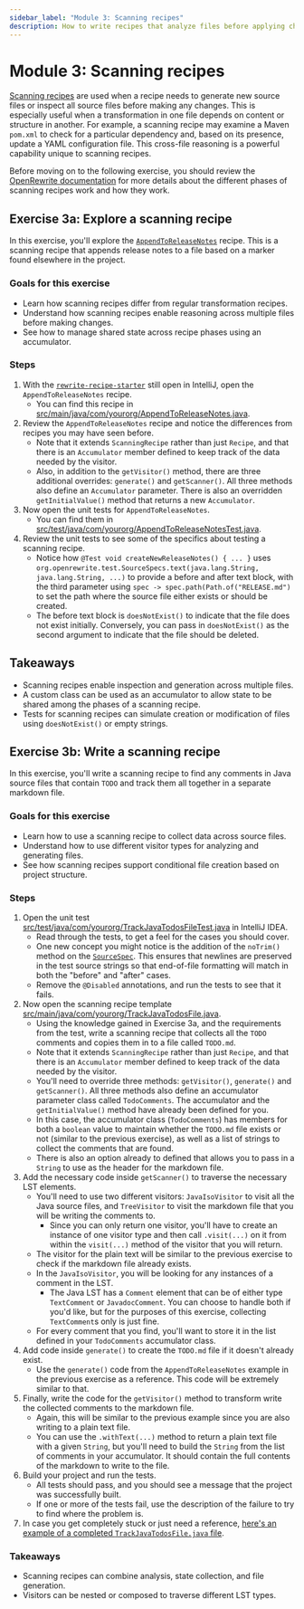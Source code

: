 ```yaml
---
sidebar_label: "Module 3: Scanning recipes"
description: How to write recipes that analyze files before applying changes.
---
```


# Module 3: Scanning recipes

[Scanning recipes](https://docs.openrewrite.org/concepts-and-explanations/recipes#scanning-recipes) are used when a recipe needs to generate new source files or inspect all source files before making any changes. This is especially useful when a transformation in one file depends on content or structure in another. For example, a scanning recipe may examine a Maven `pom.xml` to check for a particular dependency and, based on its presence, update a YAML configuration file. This cross-file reasoning is a powerful capability unique to scanning recipes.

Before moving on to the following exercise, you should review the [OpenRewrite documentation](https://docs.openrewrite.org/concepts-and-explanations/recipes#scanning-recipes) for more details about the different phases of scanning recipes work and how they work.

## Exercise 3a: Explore a scanning recipe

In this exercise, you'll explore the [`AppendToReleaseNotes`](https://github.com/moderneinc/rewrite-recipe-starter/blob/main/src/main/java/com/yourorg/AppendToReleaseNotes.java) recipe. This is a scanning recipe that appends release notes to a file based on a marker found elsewhere in the project. 

### Goals for this exercise

* Learn how scanning recipes differ from regular transformation recipes.
* Understand how scanning recipes enable reasoning across multiple files before making changes.
* See how to manage shared state across recipe phases using an accumulator.

### Steps

1. With the [`rewrite-recipe-starter`](https://github.com/moderneinc/rewrite-recipe-starter) still open in IntelliJ, open the `AppendToReleaseNotes` recipe.
   * You can find this recipe in [src/main/java/com/yourorg/AppendToReleaseNotes.java](https://github.com/moderneinc/rewrite-recipe-starter/blob/main/src/main/java/com/yourorg/AppendToReleaseNotes.java).
2. Review the `AppendToReleaseNotes` recipe and notice the differences from recipes you may have seen before.
   * Note that it extends `ScanningRecipe` rather than just `Recipe`, and that there is an `Accumulator` member defined to keep track of the data needed by the visitor.
   * Also, in addition to the `getVisitor()` method, there are three additional overrides: `generate()` and `getScanner()`. All three methods also define an `Accumulator` parameter. There is also an overridden `getInitialValue()` method that returns a new `Accumulator`.
3. Now open the unit tests for `AppendToReleaseNotes`.
   * You can find them in [src/test/java/com/yourorg/AppendToReleaseNotesTest.java](https://github.com/moderneinc/rewrite-recipe-starter/blob/main/src/test/java/com/yourorg/AppendToReleaseNotesTest.java).
4. Review the unit tests to see some of the specifics about testing a scanning recipe.
   * Notice how `@Test void createNewReleaseNotes() { ... }` uses `org.openrewrite.test.SourceSpecs.text(java.lang.String, java.lang.String, ...)` to provide a before and after text block, with the third parameter using `spec -> spec.path(Path.of("RELEASE.md")` to set the path where the source file either exists or should be created.
   * The before text block is `doesNotExist()` to indicate that the file does not exist initially. Conversely, you can pass in `doesNotExist()` as the second argument to indicate that the file should be deleted.

## Takeaways

* Scanning recipes enable inspection and generation across multiple files.
* A custom class can be used as an accumulator to allow state to be shared among the phases of a scanning recipe.
* Tests for scanning recipes can simulate creation or modification of files using `doesNotExist()` or empty strings.


## Exercise 3b: Write a scanning recipe

In this exercise, you'll write a scanning recipe to find any comments in Java source files that contain `TODO` and track them all together in a separate markdown file.

### Goals for this exercise

* Learn how to use a scanning recipe to collect data across source files.
* Understand how to use different visitor types for analyzing and generating files.
* See how scanning recipes support conditional file creation based on project structure.

### Steps

1. Open the unit test [src/test/java/com/yourorg/TrackJavaTodosFileTest.java](https://github.com/moderneinc/rewrite-recipe-starter/blob/main/src/test/java/com/yourorg/TrackJavaTodosFileTest.java) in IntelliJ IDEA.
   * Read through the tests, to get a feel for the cases you should cover.
   * One new concept you might notice is the addition of the `noTrim()` method on the [`SourceSpec`](https://docs.openrewrite.org/authoring-recipes/recipe-testing#sourcespec). This ensures that newlines are preserved in the test source strings so that end-of-file formatting will match in both the "before" and  "after" cases. 
   * Remove the `@Disabled` annotations, and run the tests to see that it fails. 
2. Now open the scanning recipe template [src/main/java/com/yourorg/TrackJavaTodosFile.java](https://github.com/moderneinc/rewrite-recipe-starter/blob/main/src/main/java/com/yourorg/TrackJavaTodosFile.java).
   * Using the knowledge gained in Exercise 3a, and the requirements from the test, write a scanning recipe that collects all the `TODO` comments and copies them in to a file called `TODO.md`.   
   * Note that it extends `ScanningRecipe` rather than just `Recipe`, and that there is an `Accumulator` member defined to keep track of the data needed by the visitor.
   * You'll need to override three methods: `getVisitor()`, `generate()` and `getScanner()`. All three methods also define an accumulator parameter class called `TodoComments`. The accumulator and the `getInitialValue()` method have already been defined for you.
   * In this case, the accumulator class (`TodoComments`) has members for both a `boolean` value to maintain whether the `TODO.md` file exists or not (similar to the previous exercise), as well as a list of strings to collect the comments that are found.
   * There is also an option already to defined that allows you to pass in a `String` to use as the header for the markdown file.
3. Add the necessary code inside `getScanner()` to traverse the necessary LST elements.
   * You'll need to use two different visitors: `JavaIsoVisitor` to visit all the Java source files, and `TreeVisitor` to visit the markdown file that you will be writing the comments to.
      * Since you can only return one visitor, you'll have to create an instance of one visitor type and then call `.visit(...)` on it from within the `visit(...)` method of the visitor that you will return.
   * The visitor for the plain text will be similar to the previous exercise to check if the markdown file already exists.
   * In the `JavaIsoVisitor`, you will be looking for any instances of a comment in the LST.
      * The Java LST has a `Comment` element that can be of either type `TextComment` or `JavadocComment`. You can choose to handle both if you'd like, but for the purposes of this exercise, collecting `TextComment`s only is just fine.
   * For every comment that you find, you'll want to store it in the list defined in your `TodoComments` accumulator class.
4. Add code inside `generate()` to create the `TODO.md` file if it doesn't already exist.
   * Use the `generate()` code from the `AppendToReleaseNotes` example in the previous exercise as a reference. This code will be extremely similar to that.
5. Finally, write the code for the `getVisitor()` method to transform write the collected comments to the markdown file.
   * Again, this will be similar to the previous example since you are also writing to a plain text file.
   * You can use the `.withText(...)` method to return a plain text file with a given `String`, but you'll need to build the `String` from the list of comments in your accumulator. It should contain the full contents of the markdown to write to the file.
6. Build your project and run the tests.
   * All tests should pass, and you should see a message that the project was successfully built.
   * If one or more of the tests fail, use the description of the failure to try to find where the problem is.
7. In case you get completely stuck or just need a reference, [here's an example of a completed `TrackJavaTodosFile.java` file](https://github.com/moderneinc/rewrite-recipe-starter/blob/workshop-solutions/src/main/java/com/yourorg/TrackJavaTodosFile.java).

### Takeaways

* Scanning recipes can combine analysis, state collection, and file generation.
* Visitors can be nested or composed to traverse different LST types.
